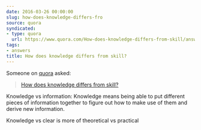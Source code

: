 ```yaml
---
date: 2016-03-26 00:00:00
slug: how-does-knowledge-differs-fro
source: quora
syndicated:
- type: quora
  url: https://www.quora.com/How-does-knowledge-differs-from-skill/answer/Roy-Tang
tags:
- answers
title: How does knowledge differs from skill?
---
```


Someone on [quora](https://quora.com) asked:

> [How does knowledge differs from skill?](https://www.quora.com/How-does-knowledge-differs-from-skill/answer/Roy-Tang)


Knowledge vs information: Knowledge means being able to put different pieces of information together to figure out how to make use of them and derive new information.

Knowledge vs clear is more of theoretical vs practical